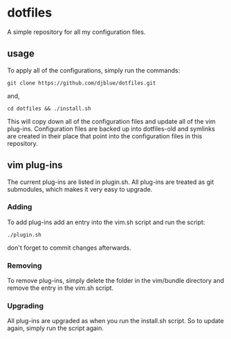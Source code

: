 # dotfiles

A simple repository for all my configuration files.

## usage

To apply all of the configurations, simply run the commands:

    git clone https://github.com/djblue/dotfiles.git

and,

    cd dotfiles && ./install.sh

This will copy down all of the configuration files and update all of the
vim plug-ins. Configuration files are backed up into dotfiles-old and
symlinks are created in their place that point into the configuration
files in this repository.

## vim plug-ins

The current plug-ins are listed in plugin.sh. All plug-ins are treated as git
submodules, which makes it very easy to upgrade.

### Adding

To add plug-ins add an entry into the vim.sh script and run the script:

    ./plugin.sh

don't forget to commit changes afterwards.

### Removing

To remove plug-ins, simply delete the folder in the vim/bundle directory
and remove the entry in the vim.sh script.

### Upgrading

All plug-ins are upgraded as when you run the install.sh script. So to
update again, simply run the script again.
